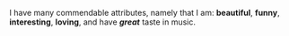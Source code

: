 I have many commendable attributes, namely that I am: **beautiful**, **funny**, **interesting**, **loving**, and have __*great*__ taste in music.
